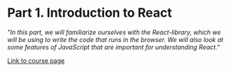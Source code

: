 # Part 1. Introduction to React 

*"In this part, we will familiarize ourselves with the React-library, which we will be using to write the code that runs in the browser. We will also look at some features of JavaScript that are important for understanding React."*

[Link to course page](https://fullstackopen.com/en/part1)
